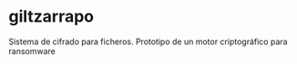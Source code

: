 # giltzarrapo
Sistema de cifrado para ficheros. Prototipo de un motor criptográfico para ransomware
